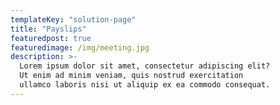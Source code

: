 ```yaml
---
templateKey: "solution-page"
title: "Payslips"
featuredpost: true
featuredimage: /img/meeting.jpg
description: >-
  Lorem ipsum dolor sit amet, consectetur adipiscing elit?
  Ut enim ad minim veniam, quis nostrud exercitation
  ullamco laboris nisi ut aliquip ex ea commodo consequat.
---
```

